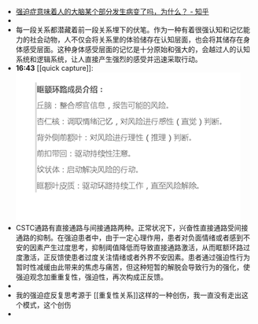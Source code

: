 - [强迫症意味着人的大脑某个部分发生病变了吗，为什么？ - 知乎](https://www.zhihu.com/question/390719455/answer/2313870404?utm_medium=social&utm_oi=920329741893013504&utm_psn=1546897466137686016&utm_source=ZHShareTargetIDMore)
-
- 每一段关系都潜藏着前一段关系埋下的伏笔。作为一种有着很强认知和记忆能力的社会动物，人不仅会将关系里的体验储存在认知层面，也会将其储存在身体感受层面。这种身体感受层面的记忆是十分原始和强大的，会越过人的认知系统和逻辑系统，让人直接产生强烈的感受并迅速采取行动。
- **16:43** [[quick capture]]: ![IMG_0116](../assets/IMG_0116.PNG)
- CSTC通路有直接通路与间接通路两种。正常状况下，兴奋性直接通路受间接通路的抑制。在强迫患者中，由于一定心理作用，患者对负面情绪或者感到不安的因素产生过度思考，抑制阈值降低而导致直接通路激活，从而眶额环路过度激活，正反馈使患者过度关注情绪或者外界不安因素。患者通过强迫性行为暂时性减缓由此带来的焦虑与痛苦，但这种短暂的解脱会导致行为的强化，使强迫观念加重重复性，强迫性，再次构成正反馈。
-
- 我的强迫症反复思考源于 [[重复性关系]]这样的一种创伤，我一直没有走出这个模式，这个创伤
-